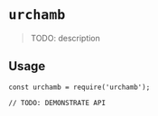 # `urchamb`

> TODO: description

## Usage

```
const urchamb = require('urchamb');

// TODO: DEMONSTRATE API
```
